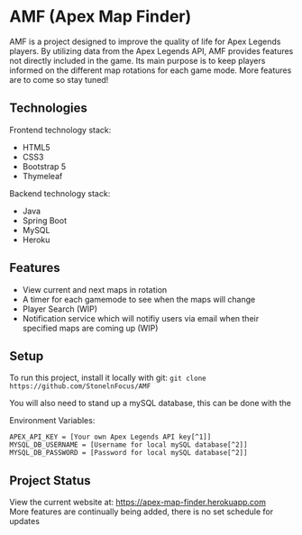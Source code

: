 # AMF (Apex Map Finder)

AMF is a project designed to improve the quality of life for Apex Legends players. By utilizing data from the Apex Legends API, AMF provides features not directly included in the game. Its main purpose is to keep players informed on the different map rotations for each game mode. More features are to come so stay tuned!

## Technologies

Frontend technology stack: 
- HTML5 
- CSS3
- Bootstrap 5
- Thymeleaf

Backend technology stack:
- Java
- Spring Boot
- MySQL 
- Heroku 


## Features

- View current and next maps in rotation
- A timer for each gamemode to see when the maps will change
- Player Search (WIP)
- Notification service which will notifiy users via email when their specified maps are coming up (WIP)

## Setup

To run this project, install it locally with git:
`git clone https://github.com/StonelnFocus/AMF`

You will also need to stand up a mySQL database, this can be done with the  

Environment Variables:
```
APEX_API_KEY = [Your own Apex Legends API key[^1]]
MYSQL_DB_USERNAME = [Username for local mySQL database[^2]]
MYSQL_DB_PASSWORD = [Password for local mySQL database[^2]]
```
[^1]: See here to generate one: https://portal.apexlegendsapi.com/
[^2]: If using docker-compose, set this to what is in the file

## Project Status

View the current website at: https://apex-map-finder.herokuapp.com  
More features are continually being added, there is no set schedule for updates
